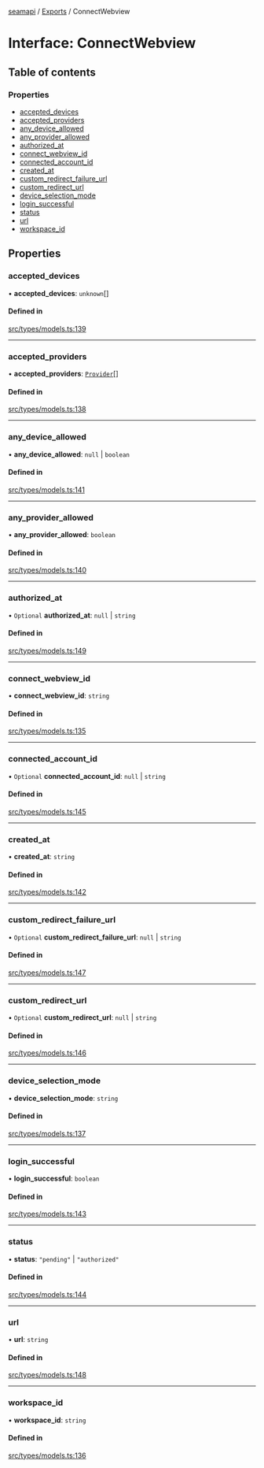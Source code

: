 [seamapi](../README.md) / [Exports](../modules.md) / ConnectWebview

# Interface: ConnectWebview

## Table of contents

### Properties

- [accepted\_devices](ConnectWebview.md#accepted_devices)
- [accepted\_providers](ConnectWebview.md#accepted_providers)
- [any\_device\_allowed](ConnectWebview.md#any_device_allowed)
- [any\_provider\_allowed](ConnectWebview.md#any_provider_allowed)
- [authorized\_at](ConnectWebview.md#authorized_at)
- [connect\_webview\_id](ConnectWebview.md#connect_webview_id)
- [connected\_account\_id](ConnectWebview.md#connected_account_id)
- [created\_at](ConnectWebview.md#created_at)
- [custom\_redirect\_failure\_url](ConnectWebview.md#custom_redirect_failure_url)
- [custom\_redirect\_url](ConnectWebview.md#custom_redirect_url)
- [device\_selection\_mode](ConnectWebview.md#device_selection_mode)
- [login\_successful](ConnectWebview.md#login_successful)
- [status](ConnectWebview.md#status)
- [url](ConnectWebview.md#url)
- [workspace\_id](ConnectWebview.md#workspace_id)

## Properties

### accepted\_devices

• **accepted\_devices**: `unknown`[]

#### Defined in

[src/types/models.ts:139](https://github.com/hello-seam/seamapi-javascript/blob/main/src/types/models.ts#L139)

___

### accepted\_providers

• **accepted\_providers**: [`Provider`](../enums/Provider.md)[]

#### Defined in

[src/types/models.ts:138](https://github.com/hello-seam/seamapi-javascript/blob/main/src/types/models.ts#L138)

___

### any\_device\_allowed

• **any\_device\_allowed**: ``null`` \| `boolean`

#### Defined in

[src/types/models.ts:141](https://github.com/hello-seam/seamapi-javascript/blob/main/src/types/models.ts#L141)

___

### any\_provider\_allowed

• **any\_provider\_allowed**: `boolean`

#### Defined in

[src/types/models.ts:140](https://github.com/hello-seam/seamapi-javascript/blob/main/src/types/models.ts#L140)

___

### authorized\_at

• `Optional` **authorized\_at**: ``null`` \| `string`

#### Defined in

[src/types/models.ts:149](https://github.com/hello-seam/seamapi-javascript/blob/main/src/types/models.ts#L149)

___

### connect\_webview\_id

• **connect\_webview\_id**: `string`

#### Defined in

[src/types/models.ts:135](https://github.com/hello-seam/seamapi-javascript/blob/main/src/types/models.ts#L135)

___

### connected\_account\_id

• `Optional` **connected\_account\_id**: ``null`` \| `string`

#### Defined in

[src/types/models.ts:145](https://github.com/hello-seam/seamapi-javascript/blob/main/src/types/models.ts#L145)

___

### created\_at

• **created\_at**: `string`

#### Defined in

[src/types/models.ts:142](https://github.com/hello-seam/seamapi-javascript/blob/main/src/types/models.ts#L142)

___

### custom\_redirect\_failure\_url

• `Optional` **custom\_redirect\_failure\_url**: ``null`` \| `string`

#### Defined in

[src/types/models.ts:147](https://github.com/hello-seam/seamapi-javascript/blob/main/src/types/models.ts#L147)

___

### custom\_redirect\_url

• `Optional` **custom\_redirect\_url**: ``null`` \| `string`

#### Defined in

[src/types/models.ts:146](https://github.com/hello-seam/seamapi-javascript/blob/main/src/types/models.ts#L146)

___

### device\_selection\_mode

• **device\_selection\_mode**: `string`

#### Defined in

[src/types/models.ts:137](https://github.com/hello-seam/seamapi-javascript/blob/main/src/types/models.ts#L137)

___

### login\_successful

• **login\_successful**: `boolean`

#### Defined in

[src/types/models.ts:143](https://github.com/hello-seam/seamapi-javascript/blob/main/src/types/models.ts#L143)

___

### status

• **status**: ``"pending"`` \| ``"authorized"``

#### Defined in

[src/types/models.ts:144](https://github.com/hello-seam/seamapi-javascript/blob/main/src/types/models.ts#L144)

___

### url

• **url**: `string`

#### Defined in

[src/types/models.ts:148](https://github.com/hello-seam/seamapi-javascript/blob/main/src/types/models.ts#L148)

___

### workspace\_id

• **workspace\_id**: `string`

#### Defined in

[src/types/models.ts:136](https://github.com/hello-seam/seamapi-javascript/blob/main/src/types/models.ts#L136)
